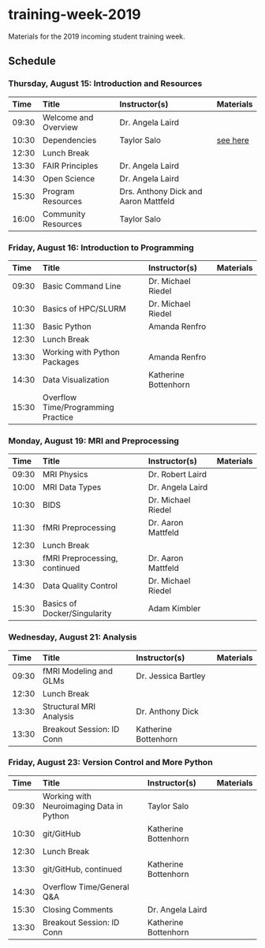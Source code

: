 # training-week-2019
Materials for the 2019 incoming student training week.

## Schedule

### Thursday, August 15: Introduction and Resources

| Time  | Title                                    | Instructor(s)                        | Materials  |
|:------|:-----------------------------------------|:-------------------------------------|:-----------|
| 09:30 | Welcome and Overview                     | Dr. Angela Laird                     |  |
| 10:30 | Dependencies                             | Taylor Salo                          | [see here](https://github.com/FIU-Neuro/training-week-2019/wiki/Dependencies) |
| 12:30 | Lunch Break                              |                                      |  |
| 13:30 | FAIR Principles                          | Dr. Angela Laird                     |  |
| 14:30 | Open Science                             | Dr. Angela Laird                     |  |
| 15:30 | Program Resources                        | Drs. Anthony Dick and Aaron Mattfeld |  |
| 16:00 | Community Resources                      | Taylor Salo                          |  |

### Friday, August 16: Introduction to Programming

| Time  | Title                                    | Instructor(s)        | Materials  |
|:------|:-----------------------------------------|:---------------------|:-----------|
| 09:30 | Basic Command Line                       | Dr. Michael Riedel   |  |
| 10:30 | Basics of HPC/SLURM                      | Dr. Michael Riedel   |  |
| 11:30 | Basic Python                             | Amanda Renfro        |  |
| 12:30 | Lunch Break                              |                      |  |
| 13:30 | Working with Python Packages             | Amanda Renfro        |  |
| 14:30 | Data Visualization                       | Katherine Bottenhorn |  |
| 15:30 | Overflow Time/Programming Practice       |                      |  |

### Monday, August 19: MRI and Preprocessing

| Time  | Title                                    | Instructor(s)        | Materials  |
|:------|:-----------------------------------------|:---------------------|:-----------|
| 09:30 | MRI Physics                              | Dr. Robert Laird     |  |
| 10:00 | MRI Data Types                           | Dr. Angela Laird     |  |
| 10:30 | BIDS                                     | Dr. Michael Riedel   |  |
| 11:30 | fMRI Preprocessing                       | Dr. Aaron Mattfeld   |  |
| 12:30 | Lunch Break                              |                      |  |
| 13:30 | fMRI Preprocessing, continued            | Dr. Aaron Mattfeld   |  |
| 14:30 | Data Quality Control                     | Dr. Michael Riedel   |  |
| 15:30 | Basics of Docker/Singularity             | Adam Kimbler         |  |

### Wednesday, August 21: Analysis

| Time  | Title                                    | Instructor(s)        | Materials  |
|:------|:-----------------------------------------|:---------------------|:-----------|
| 09:30 | fMRI Modeling and GLMs                   | Dr. Jessica Bartley  |  |
| 12:30 | Lunch Break                              |                      |  |
| 13:30 | Structural MRI Analysis                  | Dr. Anthony Dick     |  |
| 13:30 | Breakout Session: ID Conn                | Katherine Bottenhorn |  |

### Friday, August 23: Version Control and More Python

| Time  | Title                                    | Instructor(s)        | Materials  |
|:------|:-----------------------------------------|:---------------------|:-----------|
| 09:30 | Working with Neuroimaging Data in Python | Taylor Salo          |  |
| 10:30 | git/GitHub                               | Katherine Bottenhorn |  |
| 12:30 | Lunch Break                              |                      |  |
| 13:30 | git/GitHub, continued                    | Katherine Bottenhorn |  |
| 14:30 | Overflow Time/General Q&A                |                      |  |
| 15:30 | Closing Comments                         | Dr. Angela Laird     |  |
| 13:30 | Breakout Session: ID Conn          | Katherine Bottenhorn |  |
